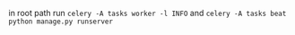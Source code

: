 in root path run `celery -A tasks worker -l INFO` and `celery -A tasks beat`  
`python manage.py runserver`
